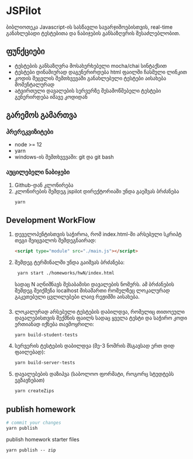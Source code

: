 # JSPilot
ბიბლიოთეკა Javascript-ის სასწავლი სავარჯიშოებისთვის, real-time განახლებადი ტესტებითა და ნაბიჯების განსაზღვრის შესაძლებლობით. 

## ფუნქციები
- ტესტების განსაზღვრა მოსახერხებელი mocha/chai სინტაქსით
- ტესტები დინამიურად დაგენერირდება html ფაილში ჩასმული ლინკით
- კოდის შეცვლის შემთხვევაში განახლებული ტესტები აისახება მომენტალურად
- ატვირთული დავალების სერვერზე შესამოწმებელი ტესტები გენერირდება იმავე კოდიდან


## გარემოს გამართვა
### პრერეკვიზიტები
- node >= 12
- yarn
- windows-ის შემთხვევაში: git და git bash


### აუცილებელი ნაბიჯები
1. Github-დან კლონირება
2. კლონირების შემდეგ jspilot დირექტორიაში უნდა გაეშვას ბრძანება
    ```sh
    yarn
    ```

## Development WorkFlow
1. დეველოპენტისთვის საჭიროა, რომ index.html-ში არსებული სკრიპტ თეგი შეიცვალოს შემდეგნაირად:
   ```html
   <script type="module" src="./main.js"></script>
   ```
2. შემდეგ ტერმინალში უნდა გაიშვას ბრძანება:
   ```sh
    yarn start ./homeworks/hwN/index.html
   ```
   სადაც N აღნიშნავს შესაბამისი დავალების ნომერს. ამ ბრძანების შემდეგ შეიქმენა localhost მისამართი რომელზეც ლოკალურად გაკეთებული ცვლილებები ლაივ რეჟიმში აისახება.
#####
3. ლოკალურად არსებული ტესტების დაბილდვა, რომელიც თითოეული დავალებისთვის შექმნის ფაილს სადაც ყველა ტესტი და საჭირო კოდი ერთიანად იქნება თავმოყრილი:
   ```sh
   yarn build-student-tests
   ```
4. სერვერის ტესტების დაბილდვა (მე-3 ნომრის მსგავსად ერთ დიდ ფაილებად):
   ```sh
   yarn build-server-tests
   ```
5. დავალებების დაზიპვა (საბოლოო ფორმატი, როგორც სტუდტებს ეგზავნებათ)
   ```sh
   yarn createZips
   ```

## publish homework
```sh
# commit your changes
yarn publish
```

publish homework starter files
```
yarn publish -- zip
```

